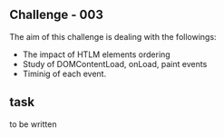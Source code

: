 ## Challenge - 003

The aim of this challenge is dealing with the followings:

- The impact of HTLM elements ordering
- Study of DOMContentLoad, onLoad, paint events
- Timinig of each event.

## task

to be written
